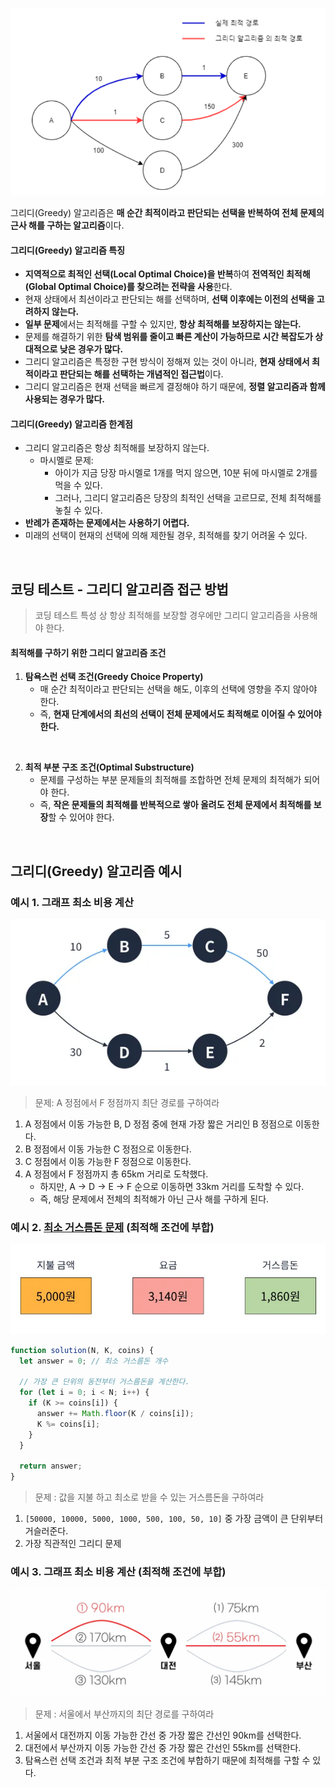 ![그리디 알고리즘](/assets/images/algorithm/etc/greedy/greedy.png)

그리디(Greedy) 알고리즘은 **매 순간 최적이라고 판단되는 선택을 반복하여 전체 문제의 근사 해를 구하는 알고리즘**이다.

#### 그리디(Greedy) 알고리즘 특징

- **지역적으로 최적인 선택(Local Optimal Choice)을 반복**하여 **전역적인 최적해(Global Optimal Choice)를 찾으려는 전략을 사용**한다.
- 현재 상태에서 최선이라고 판단되는 해를 선택하며, **선택 이후에는 이전의 선택을 고려하지 않는다.**
- **일부 문제**에서는 최적해를 구할 수 있지만, **항상 최적해를 보장하지는 않는다.**
- 문제를 해결하기 위한 **탐색 범위를 줄이고 빠른 계산이 가능하므로 시간 복잡도가 상대적으로 낮은 경우가 많다.**
- 그리디 알고리즘은 특정한 구현 방식이 정해져 있는 것이 아니라, **현재 상태에서 최적이라고 판단되는 해를 선택하는 개념적인 접근법**이다.
- 그리디 알고리즘은 현재 선택을 빠르게 결정해야 하기 때문에, **정렬 알고리즘과 함께 사용되는 경우가 많다.**

#### 그리디(Greedy) 알고리즘 한계점

- 그리디 알고리즘은 항상 최적해를 보장하지 않는다.
  - 마시멜로 문제:
    - 아이가 지금 당장 마시멜로 1개를 먹지 않으면, 10분 뒤에 마시멜로 2개를 먹을 수 있다.
    - 그러나, 그리디 알고리즘은 당장의 최적인 선택을 고르므로, 전체 최적해를 놓칠 수 있다. <br />
- **반례가 존재하는 문제에서는 사용하기 어렵다.**
- 미래의 선택이 현재의 선택에 의해 제한될 경우, 최적해를 찾기 어려울 수 있다.

<br />

## 코딩 테스트 - 그리디 알고리즘 접근 방법

> 코딩 테스트 특성 상 항상 최적해를 보장할 경우에만 그리디 알고리즘을 사용해야 한다.

#### 최적해를 구하기 위한 그리디 알고리즘 조건

1. **탐욕스런 선택 조건(Greedy Choice Property)**
   - 매 순간 최적이라고 판단되는 선택을 해도, 이후의 선택에 영향을 주지 않아야 한다.
   - 즉, **현재 단계에서의 최선의 선택이 전체 문제에서도 최적해로 이어질 수 있어야 한다.**

<br />

2. **최적 부분 구조 조건(Optimal Substructure)**
   - 문제를 구성하는 부분 문제들의 최적해를 조합하면 전체 문제의 최적해가 되어야 한다.
   - 즉, **작은 문제들의 최적해를 반복적으로 쌓아 올려도 전체 문제에서 최적해를 보장**할 수 있어야 한다.

<br />

## 그리디(Greedy) 알고리즘 예시

### 예시 1. 그래프 최소 비용 계산

![그리디 알고리즘 예시 1](/assets/images/algorithm/etc/greedy/greedy_example_1.webp)

> 문제: A 정점에서 F 정점까지 최단 경로를 구하여라

1. A 정점에서 이동 가능한 B, D 정점 중에 현재 가장 짧은 거리인 B 정점으로 이동한다.
2. B 정점에서 이동 가능한 C 정점으로 이동한다.
3. C 정점에서 이동 가능한 F 정점으로 이동한다.
4. A 정점에서 F 정점까지 총 65km 거리로 도착했다.
   - 하지만, A → D → E → F 순으로 이동하면 33km 거리를 도착할 수 있다.
   - 즉, 해당 문제에서 전체의 최적해가 아닌 근사 해를 구하게 된다.

### 예시 2. [최소 거스름돈 문제](https://www.acmicpc.net/problem/11047) (최적해 조건에 부합)

![그리디 알고리즘 예시 2](/assets/images/algorithm/etc/greedy/greedy_example_2.webp)

```javascript
function solution(N, K, coins) {
  let answer = 0; // 최소 거스름돈 개수

  // 가장 큰 단위의 동전부터 거스름돈을 계산한다.
  for (let i = 0; i < N; i++) {
    if (K >= coins[i]) {
      answer += Math.floor(K / coins[i]);
      K %= coins[i];
    }
  }

  return answer;
}
```

> 문제 : 값을 지불 하고 최소로 받을 수 있는 거스름돈을 구하여라

1. `[50000, 10000, 5000, 1000, 500, 100, 50, 10]` 중 가장 금액이 큰 단위부터 거슬러준다.
2. 가장 직관적인 그리디 문제

### 예시 3. 그래프 최소 비용 계산 (최적해 조건에 부합)

![그리디 알고리즘 예시 3](/assets/images/algorithm/etc/greedy/greedy_example_3.webp)

> 문제 : 서울에서 부산까지의 최단 경로를 구하여라

1. 서울에서 대전까지 이동 가능한 간선 중 가장 짧은 간선인 90km를 선택한다.
2. 대전에서 부산까지 이동 가능한 간선 중 가장 짧은 간선인 55km를 선택한다.
3. 탐욕스런 선택 조건과 최적 부분 구조 조건에 부합하기 때문에 최적해를 구할 수 있다.
